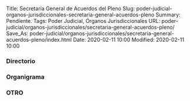 Title: Secretaría General de Acuerdos del Pleno
Slug: poder-judicial-organos-jurisdiccionales-secretaria-general-acuerdos-pleno
Summary: Pendiente.
Tags: Poder Judicial, Órganos Jurisdiccionales
URL: poder-judicial/organos-jurisdiccionales/secretaria-general-acuerdos-pleno/
Save_As: poder-judicial/organos-jurisdiccionales/secretaria-general-acuerdos-pleno/index.html
Date: 2020-02-11 10:00
Modified: 2020-02-11 10:00


### Directorio

### Organigrama

### OTRO
